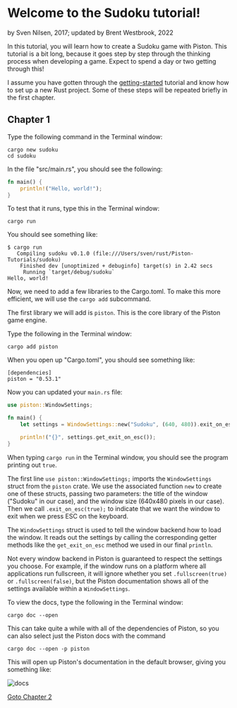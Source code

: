 # Welcome to the Sudoku tutorial!
by Sven Nilsen, 2017; updated by Brent Westbrook, 2022

In this tutorial, you will learn how to create a Sudoku game with Piston. This
tutorial is a bit long, because it goes step by step through the thinking
process when developing a game. Expect to spend a day or two getting through
this!

I assume you have gotten through the [getting-started](../getting-started)
tutorial and know how to set up a new Rust project. Some of these steps will be
repeated briefly in the first chapter.

## Chapter 1

Type the following command in the Terminal window:

```
cargo new sudoku
cd sudoku
```

In the file "src/main.rs", you should see the following:

```rust
fn main() {
    println!("Hello, world!");
}
```

To test that it runs, type this in the Terminal window:

```
cargo run
```

You should see something like:

```
$ cargo run
   Compiling sudoku v0.1.0 (file:///Users/sven/rust/Piston-Tutorials/sudoku)
    Finished dev [unoptimized + debuginfo] target(s) in 2.42 secs
     Running `target/debug/sudoku`
Hello, world!
```

Now, we need to add a few libraries to the Cargo.toml. To make this more
efficient, we will use the `cargo add` subcommand.

The first library we will add is `piston`. This is the core library of the
Piston game engine.

Type the following in the Terminal window:

```
cargo add piston
```

When you open up "Cargo.toml", you should see something like:

```
[dependencies]
piston = "0.53.1"
```

Now you can updated your `main.rs` file:

```rust
use piston::WindowSettings;

fn main() {
    let settings = WindowSettings::new("Sudoku", (640, 480)).exit_on_esc(true);

    println!("{}", settings.get_exit_on_esc());
}
```

When typing `cargo run` in the Terminal window, you should see the program
printing out `true`.

The first line `use piston::WindowSettings;` imports the `WindowSettings` struct
from the `piston` crate. We use the associated function `new` to create one of
these structs, passing two parameters: the title of the window ("Sudoku" in our
case), and the window size (640x480 pixels in our case). Then we call
`.exit_on_esc(true);` to indicate that we want the window to exit when we press
ESC on the keyboard.

The `WindowSettings` struct is used to tell the window backend how to load the
window. It reads out the settings by calling the corresponding getter methods
like the `get_exit_on_esc` method we used in our final `println`.

Not every window backend in Piston is guaranteed to respect the settings you
choose. For example, if the window runs on a platform where all applications run
fullscreen, it will ignore whether you set `.fullscreen(true)` or
`.fullscreen(false)`, but the Piston documentation shows all of the settings
available within a `WindowSettings`.

To view the docs, type the following in the Terminal window:

```
cargo doc --open
```

This can take quite a while with all of the dependencies of Piston, so you can
also select just the Piston docs with the command

```
cargo doc --open -p piston
```

This will open up Piston's documentation in the default browser, giving you
something like:

![docs](./images/docs.png)

[Goto Chapter 2](chp-02.md)
